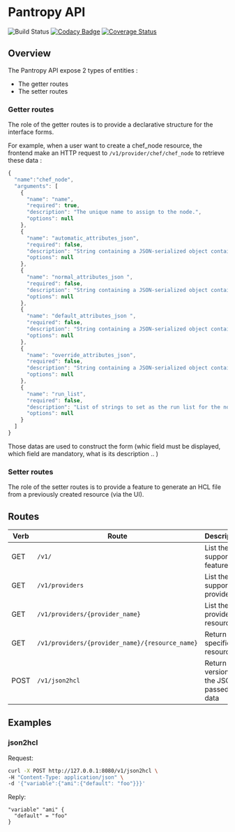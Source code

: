 # Pantropy API

![Build Status](https://travis-ci.org/julienlevasseur/Pantropy.svg?branch=master)
[![Codacy Badge](https://api.codacy.com/project/badge/Grade/9e04ed0b0adb438a86304d00abea4342)](https://www.codacy.com/app/julienlevasseur/Pantropy?utm_source=github.com&amp;utm_medium=referral&amp;utm_content=julienlevasseur/Pantropy&amp;utm_campaign=Badge_Grade)
[![Coverage Status](https://coveralls.io/repos/github/julienlevasseur/Pantropy/badge.svg?branch=master)](https://coveralls.io/github/julienlevasseur/Pantropy?branch=master)

## Overview

The Pantropy API expose 2 types of entities :

- The getter routes
- The setter routes

### Getter routes

The role of the getter routes is to provide a declarative structure for the interface forms.

For example, when a user want to create a chef_node resource, the frontend make an HTTP request to `/v1/provider/chef/chef_node` to retrieve these data :

```javascript
{
  "name":"chef_node",
  "arguments": [
  	{
  	  "name": "name",
  	  "required": true,
  	  "description": "The unique name to assign to the node.",
  	  "options": null
  	},
  	{
  	  "name": "automatic_attributes_json",
  	  "required": false,
  	  "description": "String containing a JSON-serialized object containing the automatic attributes for the node.",
  	  "options": null
  	},
  	{
  	  "name": "normal_attributes_json ",
  	  "required": false,
  	  "description": "String containing a JSON-serialized object containing the normal attributes for the node.",
  	  "options": null
  	},
  	{
  	  "name": "default_attributes_json ",
  	  "required": false,
  	  "description": "String containing a JSON-serialized object containing the default attributes for the node.",
  	  "options": null
  	},
  	{
  	  "name": "override_attributes_json",
  	  "required": false,
  	  "description": "String containing a JSON-serialized object containing the override attributes for the node.",
  	  "options": null
  	},
  	{
  	  "name": "run_list",
  	  "required": false,
  	  "description": "List of strings to set as the run list for the node.",
  	  "options": null
  	}
  ]
}
```

Those datas are used to construct the form (whic field must be displayed, which field are mandatory, what is its description .. )

### Setter routes

The role of the setter routes is to provide a feature to generate an HCL file from a previously created resource (via the UI).

## Routes

Verb | Route | Description
---- | ----- | -----------
GET  | `/v1/` | List the supported features
GET  | `/v1/providers` | List the supported providers
GET  | `/v1/providers/{provider_name}` | List the provider's resources
GET  | `/v1/providers/{provider_name}/{resource_name}` | Return the specific resource
POST | `/v1/json2hcl` | Return HCL version of the JSON passed in data

## Examples

### json2hcl

Request:
```bash
curl -X POST http://127.0.0.1:8080/v1/json2hcl \
-H "Content-Type: application/json" \
-d '{"variable":{"ami":{"default": "foo"}}}'
```

Reply:
```
"variable" "ami" {
  "default" = "foo"
}
```